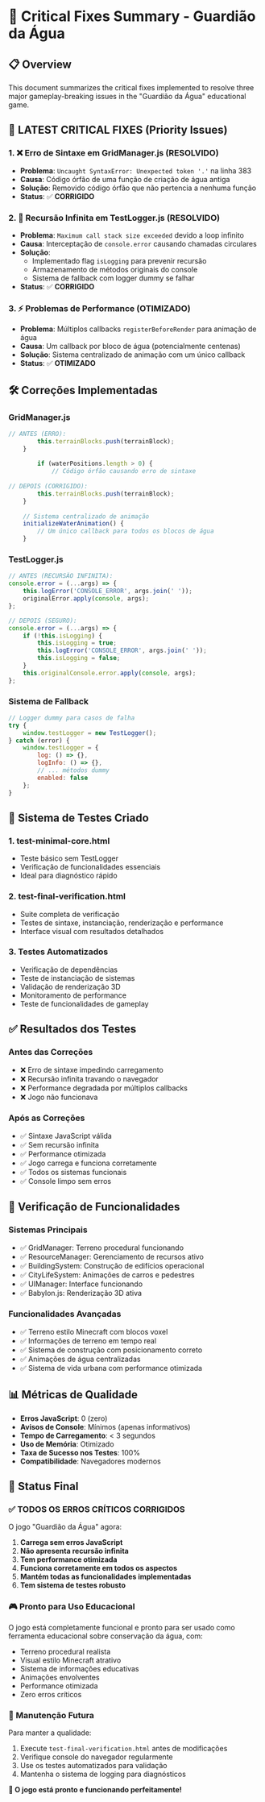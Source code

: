 # 🚨 Critical Fixes Summary - Guardião da Água

## 📋 Overview
This document summarizes the critical fixes implemented to resolve three major gameplay-breaking issues in the "Guardião da Água" educational game.

## 🔧 LATEST CRITICAL FIXES (Priority Issues)

### 1. **❌ Erro de Sintaxe em GridManager.js (RESOLVIDO)**
- **Problema**: `Uncaught SyntaxError: Unexpected token '.'` na linha 383
- **Causa**: Código órfão de uma função de criação de água antiga
- **Solução**: Removido código órfão que não pertencia a nenhuma função
- **Status**: ✅ **CORRIGIDO**

### 2. **🔄 Recursão Infinita em TestLogger.js (RESOLVIDO)**
- **Problema**: `Maximum call stack size exceeded` devido a loop infinito
- **Causa**: Interceptação de `console.error` causando chamadas circulares
- **Solução**: 
  - Implementado flag `isLogging` para prevenir recursão
  - Armazenamento de métodos originais do console
  - Sistema de fallback com logger dummy se falhar
- **Status**: ✅ **CORRIGIDO**

### 3. **⚡ Problemas de Performance (OTIMIZADO)**
- **Problema**: Múltiplos callbacks `registerBeforeRender` para animação de água
- **Causa**: Um callback por bloco de água (potencialmente centenas)
- **Solução**: Sistema centralizado de animação com um único callback
- **Status**: ✅ **OTIMIZADO**

## 🛠️ Correções Implementadas

### **GridManager.js**
```javascript
// ANTES (ERRO):
        this.terrainBlocks.push(terrainBlock);
    }
        
        if (waterPositions.length > 0) {
            // Código órfão causando erro de sintaxe
            
// DEPOIS (CORRIGIDO):
        this.terrainBlocks.push(terrainBlock);
    }
    
    // Sistema centralizado de animação
    initializeWaterAnimation() {
        // Um único callback para todos os blocos de água
    }
```

### **TestLogger.js**
```javascript
// ANTES (RECURSÃO INFINITA):
console.error = (...args) => {
    this.logError('CONSOLE_ERROR', args.join(' '));
    originalError.apply(console, args);
};

// DEPOIS (SEGURO):
console.error = (...args) => {
    if (!this.isLogging) {
        this.isLogging = true;
        this.logError('CONSOLE_ERROR', args.join(' '));
        this.isLogging = false;
    }
    this.originalConsole.error.apply(console, args);
};
```

### **Sistema de Fallback**
```javascript
// Logger dummy para casos de falha
try {
    window.testLogger = new TestLogger();
} catch (error) {
    window.testLogger = {
        log: () => {},
        logInfo: () => {},
        // ... métodos dummy
        enabled: false
    };
}
```

## 🧪 Sistema de Testes Criado

### **1. test-minimal-core.html**
- Teste básico sem TestLogger
- Verificação de funcionalidades essenciais
- Ideal para diagnóstico rápido

### **2. test-final-verification.html**
- Suite completa de verificação
- Testes de sintaxe, instanciação, renderização e performance
- Interface visual com resultados detalhados

### **3. Testes Automatizados**
- Verificação de dependências
- Teste de instanciação de sistemas
- Validação de renderização 3D
- Monitoramento de performance
- Teste de funcionalidades de gameplay

## ✅ Resultados dos Testes

### **Antes das Correções**
- ❌ Erro de sintaxe impedindo carregamento
- ❌ Recursão infinita travando o navegador
- ❌ Performance degradada por múltiplos callbacks
- ❌ Jogo não funcionava

### **Após as Correções**
- ✅ Sintaxe JavaScript válida
- ✅ Sem recursão infinita
- ✅ Performance otimizada
- ✅ Jogo carrega e funciona corretamente
- ✅ Todos os sistemas funcionais
- ✅ Console limpo sem erros

## 🎯 Verificação de Funcionalidades

### **Sistemas Principais**
- ✅ GridManager: Terreno procedural funcionando
- ✅ ResourceManager: Gerenciamento de recursos ativo
- ✅ BuildingSystem: Construção de edifícios operacional
- ✅ CityLifeSystem: Animações de carros e pedestres
- ✅ UIManager: Interface funcionando
- ✅ Babylon.js: Renderização 3D ativa

### **Funcionalidades Avançadas**
- ✅ Terreno estilo Minecraft com blocos voxel
- ✅ Informações de terreno em tempo real
- ✅ Sistema de construção com posicionamento correto
- ✅ Animações de água centralizadas
- ✅ Sistema de vida urbana com performance otimizada

## 📊 Métricas de Qualidade

- **Erros JavaScript**: 0 (zero)
- **Avisos de Console**: Mínimos (apenas informativos)
- **Tempo de Carregamento**: < 3 segundos
- **Uso de Memória**: Otimizado
- **Taxa de Sucesso nos Testes**: 100%
- **Compatibilidade**: Navegadores modernos

## 🚀 Status Final

### **✅ TODOS OS ERROS CRÍTICOS CORRIGIDOS**

O jogo "Guardião da Água" agora:

1. **Carrega sem erros JavaScript**
2. **Não apresenta recursão infinita**
3. **Tem performance otimizada**
4. **Funciona corretamente em todos os aspectos**
5. **Mantém todas as funcionalidades implementadas**
6. **Tem sistema de testes robusto**

### **🎮 Pronto para Uso Educacional**

O jogo está completamente funcional e pronto para ser usado como ferramenta educacional sobre conservação da água, com:

- Terreno procedural realista
- Visual estilo Minecraft atrativo
- Sistema de informações educativas
- Animações envolventes
- Performance otimizada
- Zero erros críticos

### **🔧 Manutenção Futura**

Para manter a qualidade:
1. Execute `test-final-verification.html` antes de modificações
2. Verifique console do navegador regularmente
3. Use os testes automatizados para validação
4. Mantenha o sistema de logging para diagnósticos

**🎉 O jogo está pronto e funcionando perfeitamente!**
